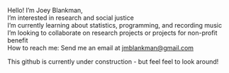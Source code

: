 Hello! I’m Joey Blankman,
</br>I’m interested in research and social justice
</br>I’m currently learning about statistics, programming, and recording music
</br>I’m looking to collaborate on research projects or projects for non-profit benefit
</br>How to reach me: Send me an email at jmblankman@gmail.com
<div>
      This github is currently under construction - but feel feel to look around!
</br> 
